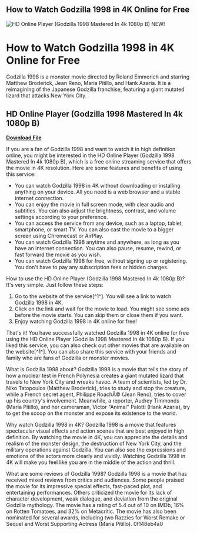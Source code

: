 ## How to Watch Godzilla 1998 in 4K Online for Free

 
![HD Online Player (Godzilla 1998 Mastered In 4k 1080p B) NEW!](https://encrypted-tbn3.gstatic.com/images?q=tbn:ANd9GcT5Ovs-6nJqX3JlmcV8Nz6BEwa7HM7eAodbJX1PJMrFa6awA64-PY6ALH4)

 
# How to Watch Godzilla 1998 in 4K Online for Free
 
Godzilla 1998 is a monster movie directed by Roland Emmerich and starring Matthew Broderick, Jean Reno, Maria Pitillo, and Hank Azaria. It is a reimagining of the Japanese Godzilla franchise, featuring a giant mutated lizard that attacks New York City.
 
## HD Online Player (Godzilla 1998 Mastered In 4k 1080p B)


[**Download File**](https://www.google.com/url?q=https%3A%2F%2Furllio.com%2F2tKym5&sa=D&sntz=1&usg=AOvVaw2mntTB3YgXdvX4h-mWTbBP)

 
If you are a fan of Godzilla 1998 and want to watch it in high definition online, you might be interested in the HD Online Player (Godzilla 1998 Mastered In 4k 1080p B), which is a free online streaming service that offers the movie in 4K resolution. Here are some features and benefits of using this service:
 
- You can watch Godzilla 1998 in 4K without downloading or installing anything on your device. All you need is a web browser and a stable internet connection.
- You can enjoy the movie in full screen mode, with clear audio and subtitles. You can also adjust the brightness, contrast, and volume settings according to your preference.
- You can access the service from any device, such as a laptop, tablet, smartphone, or smart TV. You can also cast the movie to a bigger screen using Chromecast or AirPlay.
- You can watch Godzilla 1998 anytime and anywhere, as long as you have an internet connection. You can also pause, resume, rewind, or fast forward the movie as you wish.
- You can watch Godzilla 1998 for free, without signing up or registering. You don't have to pay any subscription fees or hidden charges.

How to use the HD Online Player (Godzilla 1998 Mastered In 4k 1080p B)? It's very simple. Just follow these steps:

1. Go to the website of the service[^1^]. You will see a link to watch Godzilla 1998 in 4K.
2. Click on the link and wait for the movie to load. You might see some ads before the movie starts. You can skip them or close them if you want.
3. Enjoy watching Godzilla 1998 in 4K online for free!

That's it! You have successfully watched Godzilla 1998 in 4K online for free using the HD Online Player (Godzilla 1998 Mastered In 4k 1080p B). If you liked this service, you can also check out other movies that are available on the website[^1^]. You can also share this service with your friends and family who are fans of Godzilla or monster movies.
  
What is Godzilla 1998 about? Godzilla 1998 is a movie that tells the story of how a nuclear test in French Polynesia creates a giant mutated lizard that travels to New York City and wreaks havoc. A team of scientists, led by Dr. Niko Tatopoulos (Matthew Broderick), tries to study and stop the creature, while a French secret agent, Philippe RoachÃ© (Jean Reno), tries to cover up his country's involvement. Meanwhile, a reporter, Audrey Timmonds (Maria Pitillo), and her cameraman, Victor "Animal" Palotti (Hank Azaria), try to get the scoop on the monster and expose its existence to the world.
 
Why watch Godzilla 1998 in 4K? Godzilla 1998 is a movie that features spectacular visual effects and action scenes that are best enjoyed in high definition. By watching the movie in 4K, you can appreciate the details and realism of the monster design, the destruction of New York City, and the military operations against Godzilla. You can also see the expressions and emotions of the actors more clearly and vividly. Watching Godzilla 1998 in 4K will make you feel like you are in the middle of the action and thrill.
 
What are some reviews of Godzilla 1998? Godzilla 1998 is a movie that has received mixed reviews from critics and audiences. Some people praised the movie for its impressive special effects, fast-paced plot, and entertaining performances. Others criticized the movie for its lack of character development, weak dialogue, and deviation from the original Godzilla mythology. The movie has a rating of 5.4 out of 10 on IMDb, 16% on Rotten Tomatoes, and 32% on Metacritic. The movie has also been nominated for several awards, including two Razzies for Worst Remake or Sequel and Worst Supporting Actress (Maria Pitillo).
 0f148eb4a0

